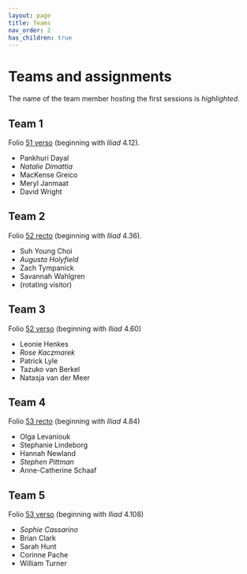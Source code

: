 ```yaml
---
layout: page
title: Teams
nav_order: 2
has_children: true
---
```


# Teams and assignments

The name of the team member hosting the first sessions is *highlighted*.




## Team 1

Folio [51 verso](http://www.homermultitext.org/ict2/?urn=urn:cite2:hmt:vbbifolio.v1:vb_51v_52r) (beginning with *Iliad* 4.12).

- Pankhuri  Dayal        
- *Natalie   Dimattia*
- MacKense  Greico       
- Meryl     Janmaat      
- David     Wright       



## Team 2

Folio [52 recto](http://www.homermultitext.org/ict2/?urn=urn:cite2:hmt:vbbifolio.v1:vb_51v_52r) (beginning with *Iliad* 4.36).


- Suh Young  Choi       
- *Augusta    Holyfield*  
- Zach       Tympanick  
- Savannah   Wahlgren   
- (rotating visitor)

## Team 3

Folio [52 verso](http://www.homermultitext.org/ict2/?urn=urn:cite2:hmt:vbbifolio.v1:vb_52v_53r) (beginning with *Iliad* 4.60)


- Leonie   Henkes     
- *Rose     Kaczmarek*  
- Patrick  Lyle       
- Tazuko   van Berkel 
- Natasja  van der Meer 

## Team 4


Folio [53 recto](http://www.homermultitext.org/ict2/?urn=urn:cite2:hmt:vbbifolio.v1:vb_52v_53r) (beginning with *Iliad* 4.84)


- Olga            Levaniouk 
- Stephanie       Lindeborg 
- Hannah          Newland   
- *Stephen         Pittman*   
- Anne-Catherine  Schaaf    


## Team 5


Folio [53 verso](http://www.homermultitext.org/ict2/?urn=urn:cite2:hmt:vbbifolio.v1:vb_53v_54r) (beginning with *Iliad* 4.108)


- *Sophie   Cassarino*  
- Brian    Clark      
- Sarah    Hunt       
- Corinne  Pache      
- William  Turner  